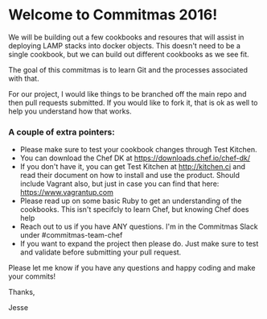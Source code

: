 # Welcome to Commitmas 2016! 

We will be building out a few cookbooks and resoures that will assist in deploying LAMP stacks into docker objects. This doesn't need to be a single cookbook, but we can build out different cookbooks as we see fit. 

The goal of this commitmas is to learn Git and the processes associated with that.


For our project, I would like things to be branched off the main repo and then pull requests submitted. If you would like to fork it, that is ok as well to help you understand how that works. 

### A couple of extra pointers: 

- Please make sure to test your cookbook changes through Test Kitchen.
- You can download the Chef DK at https://downloads.chef.io/chef-dk/
- If you don't have it, you can get Test Kitchen at http://kitchen.ci and read their document on how to install and use the product. Should include Vagrant also, but just in case you can find that here: https://www.vagrantup.com
- Please read up on some basic Ruby to get an understanding of the cookbooks. This isn't specifcly to learn Chef, but knowing Chef does help
- Reach out to us if you have ANY questions. I'm in the Commitmas Slack under #commitmas-team-chef
- If you want to expand the project then please do. Just make sure to test and validate before submitting your pull request. 


Please let me know if you have any questions and happy coding and make your commits! 

Thanks,

Jesse
